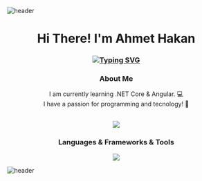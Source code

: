 ![header](https://capsule-render.vercel.app/api?type=waving&customColorList=5,5,5&section=header)

<h1 align="center">Hi There! I'm Ahmet Hakan</h1>
<h3 align="center">
  
[![Typing SVG](https://readme-typing-svg.demolab.com?font=sans-serif&size=30&center=true&color=833AB4&multiline=true&width=1200&lines=ASP.NET+Developer+)](https://git.io/typing-svg)

</h3>

<h3 align="center">
 About Me 
</h3>

<p align="center">
  I am currently learning .NET Core & Angular. 💻
  <br>
  I have a passion for programming and tecnology! 🚀
</p>

<br>
<div align="center">
  <a href="https://www.linkedin.com/in/aheroglu/"><img src="https://img.shields.io/badge/LinkedIn-0077B5?style=for-the-badge&logo=linkedin&logoColor=white"/></a></a>
</div>

<h3 align="center">
  Languages & Frameworks & Tools
</h3>

<p align="center">
<a href="https://skillicons.dev">
    <img src="https://skillicons.dev/icons?&theme=light&i=cs,js,html,css,dotnet,bootstrap,ts,angular,visualstudio,vscode,postman"/>
  </a>
</p>
 
![header](https://capsule-render.vercel.app/api?type=waving&customColorList=5,5&section=footer)
 
